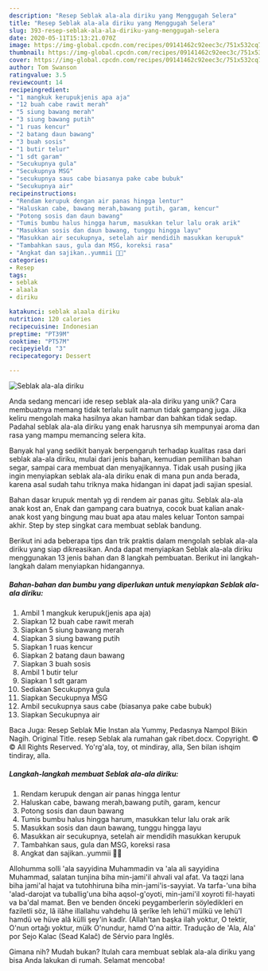 ```yaml
---
description: "Resep Seblak ala-ala diriku yang Menggugah Selera"
title: "Resep Seblak ala-ala diriku yang Menggugah Selera"
slug: 393-resep-seblak-ala-ala-diriku-yang-menggugah-selera
date: 2020-05-11T15:13:21.070Z
image: https://img-global.cpcdn.com/recipes/09141462c92eec3c/751x532cq70/seblak-ala-ala-diriku-foto-resep-utama.jpg
thumbnail: https://img-global.cpcdn.com/recipes/09141462c92eec3c/751x532cq70/seblak-ala-ala-diriku-foto-resep-utama.jpg
cover: https://img-global.cpcdn.com/recipes/09141462c92eec3c/751x532cq70/seblak-ala-ala-diriku-foto-resep-utama.jpg
author: Tom Swanson
ratingvalue: 3.5
reviewcount: 14
recipeingredient:
- "1 mangkuk kerupukjenis apa aja"
- "12 buah cabe rawit merah"
- "5 siung bawang merah"
- "3 siung bawang putih"
- "1 ruas kencur"
- "2 batang daun bawang"
- "3 buah sosis"
- "1 butir telur"
- "1 sdt garam"
- "Secukupnya gula"
- "Secukupnya MSG"
- "secukupnya saus cabe biasanya pake cabe bubuk"
- "Secukupnya air"
recipeinstructions:
- "Rendam kerupuk dengan air panas hingga lentur"
- "Haluskan cabe, bawang merah,bawang putih, garam, kencur"
- "Potong sosis dan daun bawang"
- "Tumis bumbu halus hingga harum, masukkan telur lalu orak arik"
- "Masukkan sosis dan daun bawang, tunggu hingga layu"
- "Masukkan air secukupnya, setelah air mendidih masukkan kerupuk"
- "Tambahkan saus, gula dan MSG, koreksi rasa"
- "Angkat dan sajikan..yummii 🍜🍲"
categories:
- Resep
tags:
- seblak
- alaala
- diriku

katakunci: seblak alaala diriku 
nutrition: 120 calories
recipecuisine: Indonesian
preptime: "PT39M"
cooktime: "PT57M"
recipeyield: "3"
recipecategory: Dessert

---
```



![Seblak ala-ala diriku](https://img-global.cpcdn.com/recipes/09141462c92eec3c/751x532cq70/seblak-ala-ala-diriku-foto-resep-utama.jpg)

Anda sedang mencari ide resep seblak ala-ala diriku yang unik? Cara membuatnya memang tidak terlalu sulit namun tidak gampang juga. Jika keliru mengolah maka hasilnya akan hambar dan bahkan tidak sedap. Padahal seblak ala-ala diriku yang enak harusnya sih mempunyai aroma dan rasa yang mampu memancing selera kita.

Banyak hal yang sedikit banyak berpengaruh terhadap kualitas rasa dari seblak ala-ala diriku, mulai dari jenis bahan, kemudian pemilihan bahan segar, sampai cara membuat dan menyajikannya. Tidak usah pusing jika ingin menyiapkan seblak ala-ala diriku enak di mana pun anda berada, karena asal sudah tahu triknya maka hidangan ini dapat jadi sajian spesial.

Bahan dasar krupuk mentah yg di rendem air panas gitu. Seblak ala-ala anak kost an, Enak dan gampang cara buatnya, cocok buat kalian anak-anak kost yang bingung mau buat apa atau males keluar Tonton sampai akhir. Step by step singkat cara membuat seblak bandung.


Berikut ini ada beberapa tips dan trik praktis dalam mengolah seblak ala-ala diriku yang siap dikreasikan. Anda dapat menyiapkan Seblak ala-ala diriku menggunakan 13 jenis bahan dan 8 langkah pembuatan. Berikut ini langkah-langkah dalam menyiapkan hidangannya.

<!--inarticleads1-->

##### Bahan-bahan dan bumbu yang diperlukan untuk menyiapkan Seblak ala-ala diriku:

1. Ambil 1 mangkuk kerupuk(jenis apa aja)
1. Siapkan 12 buah cabe rawit merah
1. Siapkan 5 siung bawang merah
1. Siapkan 3 siung bawang putih
1. Siapkan 1 ruas kencur
1. Siapkan 2 batang daun bawang
1. Siapkan 3 buah sosis
1. Ambil 1 butir telur
1. Siapkan 1 sdt garam
1. Sediakan Secukupnya gula
1. Siapkan Secukupnya MSG
1. Ambil secukupnya saus cabe (biasanya pake cabe bubuk)
1. Siapkan Secukupnya air


Baca Juga: Resep Seblak Mie Instan ala Yummy, Pedasnya Nampol Bikin Nagih. Original Title. resep Seblak ala rumahan gak ribet.docx. Copyright. © © All Rights Reserved. Yo&#39;rg&#39;ala, toy, ot mindiray, alla, Sen bilan ishqim tindiray, alla. 

<!--inarticleads2-->

##### Langkah-langkah membuat Seblak ala-ala diriku:

1. Rendam kerupuk dengan air panas hingga lentur
1. Haluskan cabe, bawang merah,bawang putih, garam, kencur
1. Potong sosis dan daun bawang
1. Tumis bumbu halus hingga harum, masukkan telur lalu orak arik
1. Masukkan sosis dan daun bawang, tunggu hingga layu
1. Masukkan air secukupnya, setelah air mendidih masukkan kerupuk
1. Tambahkan saus, gula dan MSG, koreksi rasa
1. Angkat dan sajikan..yummii 🍜🍲


Allohumma solli &#39;ala sayyidina Muhammadin va &#39;ala ali sayyidina Muhammad, salatan tunjina biha min-jami&#39;il ahvali val afat. Va taqzi lana biha jami&#39;al hajat va tutohhiruna biha min-jami&#39;is-sayyiat. Va tarfa-&#39;una biha &#39;alad-darojat va tuballig&#39;una biha aqsol-g&#39;oyoti, min-jami&#39;il xoyroti fil-hayati va ba&#39;dal mamat. Ben ve benden önceki peygamberlerin söyledikleri en faziletli söz, lâ ilâhe illallahu vahdehu lâ şerîke leh lehü&#39;l mülkü ve lehü&#39;l hamdü ve hüve alâ külli şey&#39;in kadîr. (Allah&#39;tan başka ilah yoktur, O tektir, O&#39;nun ortağı yoktur, mülk O&#39;nundur, hamd O&#39;na aittir. Tradução de &#39;Ala, Ala&#39; por Sejo Kalac (Sead Kalač) de Sérvio para Inglês. 

Gimana nih? Mudah bukan? Itulah cara membuat seblak ala-ala diriku yang bisa Anda lakukan di rumah. Selamat mencoba!
